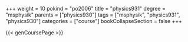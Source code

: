 +++
weight = 10
pokind = "po2006"
title = "physics931"
degree = "msphysik"
parents = ["physics930"]
tags = ["msphysik", "physics931", "physics930"]
categories = ["course"]
bookCollapseSection = false
+++

{{< genCoursePage >}}
